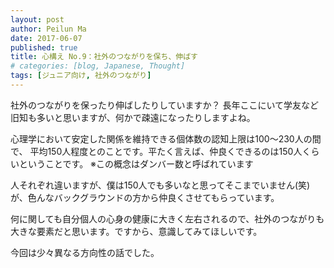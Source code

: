 ```yaml
---
layout: post
author: Peilun Ma
date: 2017-06-07
published: true
title: 心構え No.9：社外のつながりを保ち、伸ばす
# categories: [blog, Japanese, Thought]
tags: [ジュニア向け, 社外のつながり]
---
```

社外のつながりを保ったり伸ばしたりしていますか？
長年ここにいて学友など旧知も多いと思いますが、何かで疎遠になったりしますよね。

心理学において安定した関係を維持できる個体数の認知上限は100～230人の間で、
平均150人程度とのことです。平たく言えば、仲良くできるのは150人くらいということです。
※この概念はダンバー数と呼ばれています

人それぞれ違いますが、僕は150人でも多いなと思ってそこまでいません(笑)
が、色んなバックグラウンドの方から仲良くさせてもらっています。

何に関しても自分個人の心身の健康に大きく左右されるので、社外のつながりも
大きな要素だと思います。ですから、意識してみてほしいです。

今回は少々異なる方向性の話でした。
